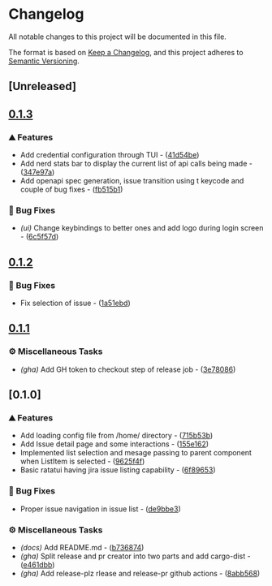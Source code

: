 # Changelog

All notable changes to this project will be documented in this file.

The format is based on [Keep a Changelog](https://keepachangelog.com/en/1.0.0/),
and this project adheres to [Semantic Versioning](https://semver.org/spec/v2.0.0.html).

## [Unreleased]

## [0.1.3](https://github.com/droidraja/jeera/compare/v0.1.2...v0.1.3)

### ⛰️ Features

- Add credential configuration through TUI - ([41d54be](https://github.com/droidraja/jeera/commit/41d54bec73807b75cd61b7634b4b5b6450705ab5))
- Add nerd stats bar to display the current list of api calls being made - ([347e97a](https://github.com/droidraja/jeera/commit/347e97ada3a14acb773715364c99cb07d5540a53))
- Add openapi spec generation, issue transition using t keycode and couple of bug fixes - ([fb515b1](https://github.com/droidraja/jeera/commit/fb515b11f8c7c2f780fa6f90fc61938330faae90))

### 🐛 Bug Fixes

- *(ui)* Change keybindings to better ones and add logo during login screen - ([6c5f57d](https://github.com/droidraja/jeera/commit/6c5f57d7aa133076c8596eb9d1e4299d1d56284e))


## [0.1.2](https://github.com/droidraja/jeera/compare/v0.1.1...v0.1.2)

### 🐛 Bug Fixes

- Fix selection of issue - ([1a51ebd](https://github.com/droidraja/jeera/commit/1a51ebd5f1774e6ab23be9fcb07eda09015771be))


## [0.1.1](https://github.com/droidraja/jeera/compare/v0.1.0...v0.1.1)

### ⚙️ Miscellaneous Tasks

- *(gha)* Add GH token to checkout step of release job - ([3e78086](https://github.com/droidraja/jeera/commit/3e780863188e703346208f5c4f6e982a15f19349))


## [0.1.0]

### ⛰️ Features

- Add loading config file from /home/ directory - ([715b53b](https://github.com/droidraja/jeera/commit/715b53be9e01a033f46dd6f097ce4359f14d137d))
- Add Issue detail page and some interactions - ([155e162](https://github.com/droidraja/jeera/commit/155e162c9a62772bb54ac54a6fe238aa97466b7a))
- Implemented list selection and mesage passing to parent component when ListItem is selected - ([9625f4f](https://github.com/droidraja/jeera/commit/9625f4f1357cbae3c7156b91d82d4d9f22ee14c1))
- Basic ratatui having jira issue listing capability - ([6f89653](https://github.com/droidraja/jeera/commit/6f896539b68c1e1680827f5d12083a233bb31866))

### 🐛 Bug Fixes

- Proper issue navigation in issue list - ([de9bbe3](https://github.com/droidraja/jeera/commit/de9bbe3ea81e767fd55f513df3f0734a9f8eaab1))

### ⚙️ Miscellaneous Tasks

- *(docs)* Add README.md - ([b736874](https://github.com/droidraja/jeera/commit/b7368741216d71c3825e20a07728af9dcb29d266))
- *(gha)* Split release and pr creator into two parts and add cargo-dist - ([e461dbb](https://github.com/droidraja/jeera/commit/e461dbb3a0d5e753d815903e4a088713817df141))
- *(gha)* Add release-plz rlease and release-pr github actions - ([8abb568](https://github.com/droidraja/jeera/commit/8abb568960c940a168f0aa6faa057ccd1942512f))

